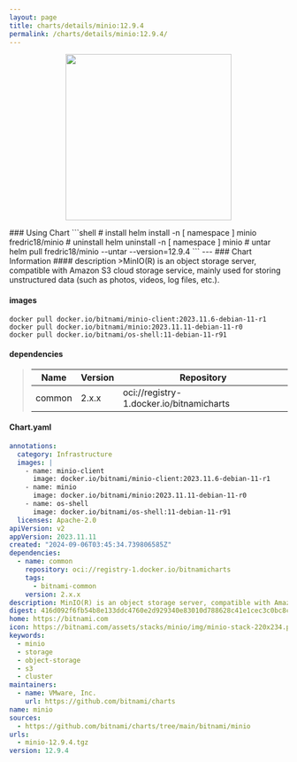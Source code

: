 ```yaml
---
layout: page
title: charts/details/minio:12.9.4
permalink: /charts/details/minio:12.9.4/
---
```

<p align="center">
    <img src="https://bitnami.com/assets/stacks/minio/img/minio-stack-220x234.png" width="300px" height="300px">
</p>
### Using Chart
```shell
# install
helm install -n [ namespace ] minio fredric18/minio
# uninstall
helm uninstall -n [ namespace ] minio
# untar
helm pull fredric18/minio --untar --version=12.9.4
```
---
### Chart Information
#### description
>MinIO(R) is an object storage server, compatible with Amazon S3 cloud storage service, mainly used for storing unstructured data (such as photos, videos, log files, etc.).
   
#### images
```shell
docker pull docker.io/bitnami/minio-client:2023.11.6-debian-11-r1
docker pull docker.io/bitnami/minio:2023.11.11-debian-11-r0
docker pull docker.io/bitnami/os-shell:11-debian-11-r91
```
   
#### dependencies
>Name | Version | Repository
>---|---|---
>common | 2.x.x | oci://registry-1.docker.io/bitnamicharts
   
#### Chart.yaml
```yaml
annotations:
  category: Infrastructure
  images: |
    - name: minio-client
      image: docker.io/bitnami/minio-client:2023.11.6-debian-11-r1
    - name: minio
      image: docker.io/bitnami/minio:2023.11.11-debian-11-r0
    - name: os-shell
      image: docker.io/bitnami/os-shell:11-debian-11-r91
  licenses: Apache-2.0
apiVersion: v2
appVersion: 2023.11.11
created: "2024-09-06T03:45:34.739806585Z"
dependencies:
  - name: common
    repository: oci://registry-1.docker.io/bitnamicharts
    tags:
      - bitnami-common
    version: 2.x.x
description: MinIO(R) is an object storage server, compatible with Amazon S3 cloud storage service, mainly used for storing unstructured data (such as photos, videos, log files, etc.).
digest: 416d092f6fb54b8e133ddc4760e2d929340e83010d788628c41e1cec3c0bc8cf
home: https://bitnami.com
icon: https://bitnami.com/assets/stacks/minio/img/minio-stack-220x234.png
keywords:
  - minio
  - storage
  - object-storage
  - s3
  - cluster
maintainers:
  - name: VMware, Inc.
    url: https://github.com/bitnami/charts
name: minio
sources:
  - https://github.com/bitnami/charts/tree/main/bitnami/minio
urls:
  - minio-12.9.4.tgz
version: 12.9.4
```

